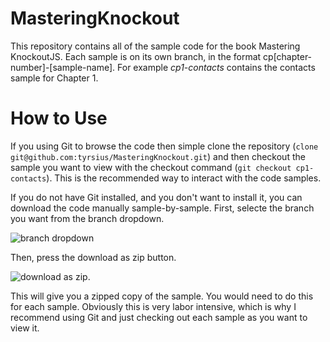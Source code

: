 MasteringKnockout
=================

This repository contains all of the sample code for the book Mastering KnockoutJS. Each sample is on its own branch, in the format cp[chapter-number]-[sample-name]. For example *cp1-contacts* contains the contacts sample for Chapter 1. 


How to Use
===

If you using Git to browse the code then simple clone the repository (`clone git@github.com:tyrsius/MasteringKnockout.git`) and then checkout the sample you want to view with the checkout command (`git checkout cp1-contacts`). This is the recommended way to interact with the code samples.

If you do not have Git installed, and you don't want to install it, you can download the code manually sample-by-sample. First, selecte the branch you want from the branch dropdown.

![branch dropdown](http://i.imgur.com/e9jTQad.png)


Then, press the download as zip button.

![download as zip](http://i.imgur.com/qQpYSrK.png).

This will give you a zipped copy of the sample. You would need to do this for each sample. Obviously this is very labor intensive, which is why I recommend using Git and just checking out each sample as you want to view it.

